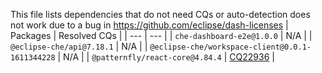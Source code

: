 This file lists dependencies that do not need CQs or auto-detection does not work due to a bug in https://github.com/eclipse/dash-licenses
| Packages | Resolved CQs |
| --- | --- |
| `che-dashboard-e2e@1.0.0` | N/A |
| `@eclipse-che/api@7.18.1` | N/A |
| `@eclipse-che/workspace-client@0.0.1-1611344228` | N/A |
| `@patternfly/react-core@4.84.4` | [CQ22936](https://dev.eclipse.org/ipzilla/show_bug.cgi?id=22936) |
